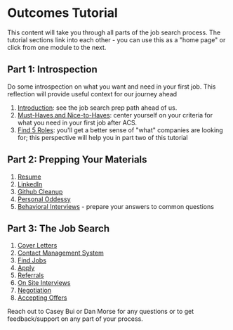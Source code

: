 # Outcomes Tutorial

This content will take you through all parts of the job search process. The tutorial sections link into each other - you can use this as a "home page" or click from one module to the next.

## Part 1: Introspection
Do some introspection on what you want and need in your first job. This reflection will provide useful context for our journey ahead
1. [Introduction](https://github.com/Tech-at-DU/Outcomes-Prep/blob/master/P01-Introduction/content.md): see the job search prep path ahead of us.
2. [Must-Haves and Nice-to-Haves](https://github.com/Tech-at-DU/Outcomes-Prep/blob/master/P03-must-haves-nice-to-haves/content.md): center yourself on your criteria for what you need in your first job after ACS.
3. [Find 5 Roles](https://github.com/Tech-at-DU/Outcomes-Prep/blob/master/P04-five-companies/content.md): you'll get a better sense of "what" companies are looking for; this perspective will help you in part two of this tutorial


## Part 2: Prepping Your Materials
1. [Resume](https://github.com/Tech-at-DU/Outcomes-Prep-2/blob/master/P01-Resume/content.md)
2. [LinkedIn](https://github.com/Tech-at-DU/Outcomes-Prep-2/blob/master/P02-LinkedIn/content.md)
3. [Github Cleanup](https://github.com/Tech-at-DU/Outcomes-Prep-2/blob/master/P03-Github-Cleanup/content.md)
4. [Personal Oddessy](https://github.com/Tech-at-DU/Outcomes-Prep-2/blob/master/P04-Personal-Odyssey/content.md)
6. [Behavioral Interviews](https://github.com/Tech-at-DU/Outcomes-Prep-3/blob/master/P06-Behavioral-Interviews/content.md) - prepare your answers to common questions

## Part 3: The Job Search
1. [Cover Letters](https://github.com/Tech-at-DU/Outcomes-Prep-3/blob/master/P01-Cover-Letters/content.md)
2. [Contact Management System](https://github.com/Tech-at-DU/Outcomes-Prep-3/blob/master/P02-CMS/content.md)
3. [Find Jobs](https://github.com/Tech-at-DU/Outcomes-Prep-3/blob/master/P03-Find-Jobs/content.md)
4. [Apply](https://github.com/Tech-at-DU/Outcomes-Prep-3/blob/master/P04-Apply/content.md)
5. [Referrals](https://github.com/Tech-at-DU/Outcomes-Prep-3/blob/master/P05-Referrals/content.md)
7. [On Site Interviews](https://github.com/Tech-at-DU/Outcomes-Prep-3/blob/master/P06-On-Site-Interviews/content.md)
8. [Negotiation](https://github.com/Tech-at-DU/Outcomes-Prep-3/blob/master/P07-Negotiation/content.md)
9. [Accepting Offers](https://github.com/Tech-at-DU/Outcomes-Prep-3/blob/master/P08-Accept-Offer/content.md)

Reach out to Casey Bui or Dan Morse for any questions or to get feedback/support on any part of your process.
